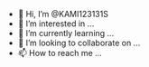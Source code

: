 - 👋 Hi, I’m @KAMI123131S
- 👀 I’m interested in ...
- 🌱 I’m currently learning ...
- 💞️ I’m looking to collaborate on ...
- 📫 How to reach me ...

<!---
KAMI123131S/KAMI123131S is a ✨ special ✨ repository because its `README.md` (this file) appears on your GitHub profile.
You can click the Preview link to take a look at your changes.
--->
